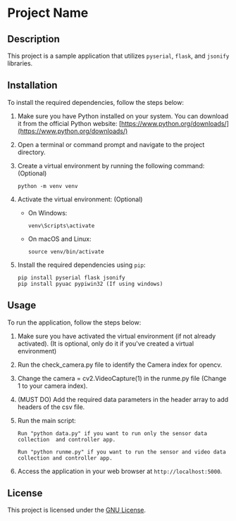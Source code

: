 # Project Name

## Description
This project is a sample application that utilizes `pyserial`, `flask`, and `jsonify` libraries.

## Installation
To install the required dependencies, follow the steps below:

1. Make sure you have Python installed on your system. You can download it from the official Python website: [https://www.python.org/downloads/](https://www.python.org/downloads/)

2. Open a terminal or command prompt and navigate to the project directory.

3. Create a virtual environment by running the following command: (Optional)
    ```
    python -m venv venv
    ```

4. Activate the virtual environment: (Optional)
    - On Windows:
      ```
      venv\Scripts\activate
      ```
    - On macOS and Linux:
      ```
      source venv/bin/activate
      ```

5. Install the required dependencies using `pip`:
    ```
    pip install pyserial flask jsonify
    pip install pyuac pypiwin32 (If using windows)
    ```

## Usage
To run the application, follow the steps below:

1. Make sure you have activated the virtual environment (if not already activated). (It is optional, only do it if you've created a virtual environment)

2. Run the check_camera.py file to identify the Camera index for opencv.

3. Change the camera = cv2.VideoCapture(1) in the runme.py file (Change 1 to your camera index).

4. (MUST DO) Add the required data parameters in the header array to add headers of the csv file.

5. Run the main script:
    ```
    Run "python data.py" if you want to run only the sensor data collection  and controller app.
    
    Run "python runme.py" if you want to run the sensor and video data collection and controller app.

    ```
6. Access the application in your web browser at `http://localhost:5000`.

## License
This project is licensed under the [GNU License](LICENSE).
